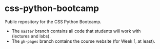 # css-python-bootcamp

Public repository for the CSS Python Bootcamp.
- The `master` branch contains all code that students will work with (lectures and labs).
- The `gh-pages` branch contains the course website (for Week 1, at least).
